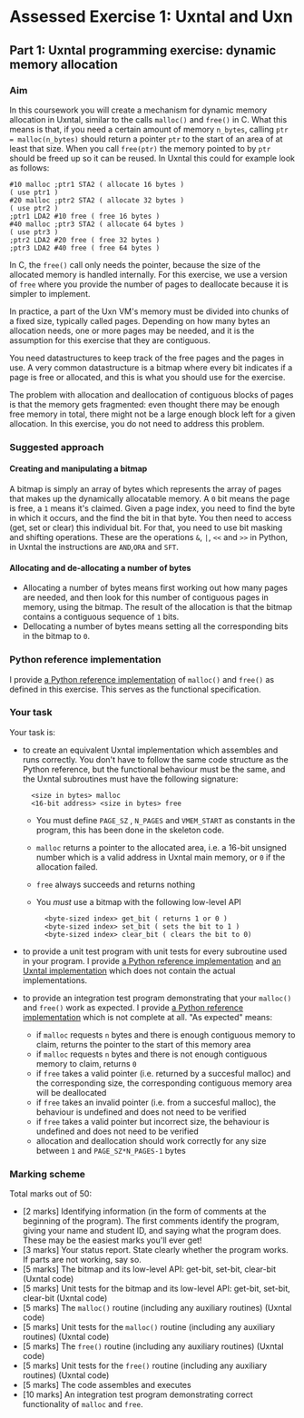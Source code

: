 # Assessed Exercise 1: Uxntal and Uxn

## Part 1: Uxntal programming exercise: dynamic memory allocation

### Aim

In this coursework you will create a mechanism for dynamic memory allocation in Uxntal, similar to the calls `malloc()` and `free()` in C. 
What this means is that, if you need a certain amount of memory `n_bytes`, calling `ptr = malloc(n_bytes)` should return a pointer `ptr` to the start of an area of at least that size. When you call `free(ptr)` the memory pointed to by `ptr` should be freed up so it can be reused. In Uxntal this could for example look as follows: 

    #10 malloc ;ptr1 STA2 ( allocate 16 bytes )
    ( use ptr1 )
    #20 malloc ;ptr2 STA2 ( allocate 32 bytes )
    ( use ptr2 )
    ;ptr1 LDA2 #10 free ( free 16 bytes )
    #40 malloc ;ptr3 STA2 ( allocate 64 bytes )
    ( use ptr3 )
    ;ptr2 LDA2 #20 free ( free 32 bytes )
    ;ptr3 LDA2 #40 free ( free 64 bytes )

In C, the `free()` call only needs the pointer, because the size of the allocated memory is handled internally. For this exercise, we use a version of `free` where you provide the number of pages to deallocate because it is simpler to implement.

In practice, a part of the Uxn VM's memory must be divided into chunks of a fixed size, typically called pages. Depending on how many bytes an allocation needs, one or more pages may be needed, and it is the assumption for this exercise that they are contiguous.

You need datastructures to keep track of the free pages and the pages in use. A very common datastructure is a bitmap where every bit indicates if a page is free or allocated, and this is what you should use for the exercise.

The problem with allocation and deallocation of contiguous blocks of pages is that the memory gets fragmented: even thought there may be enough free memory in total, there might not be a large enough block left for a given allocation. In this exercise, you do not need to address this problem.

### Suggested approach

#### Creating and manipulating a bitmap

A bitmap is simply an array of bytes which represents the array of pages that makes up the dynamically allocatable memory. A `0` bit means the page is free, a `1` means it's claimed. Given a page index, you need to find the byte in which it occurs, and the find the bit in that byte. You then need to access (get, set or clear) this individual bit. For that, you need to use bit masking and shifting operations. These are the operations `&`, `|`, `<<` and `>>` in Python, in Uxntal the instructions are `AND`,`ORA` and `SFT`.

#### Allocating and de-allocating a number of bytes

- Allocating a number of bytes means first working out how many pages are needed, and then look for this number of contiguous pages in memory, using the bitmap. The result of the allocation is that the bitmap contains a contiguous sequence of `1` bits. 
- Dellocating a number of bytes means setting all the corresponding bits in the bitmap to `0`.

### Python reference implementation

I provide [a Python reference implementation](https://git.dcs.gla.ac.uk/wim/cans/-/blob/main/AE1-part1-code/DynamicMemoryAllocReference.py?ref_type=heads) of `malloc()` and `free()` as defined in this exercise. This serves as the functional specification. 

### Your task

Your task is:

- to create an equivalent Uxntal implementation which assembles and runs correctly. You don't have to follow the same code structure as the Python reference, but the functional behaviour must be the same, and the Uxntal subroutines must have the following signature:

        <size in bytes> malloc
        <16-bit address> <size in bytes> free

    - You must define `PAGE_SZ` , `N_PAGES` and `VMEM_START` as constants in the program, this has been done in the skeleton code.

    - `malloc` returns a pointer to the allocated area, i.e. a 16-bit unsigned number which is a valid address in Uxntal main memory, or `0` if the allocation failed.
    - `free` always succeeds and returns nothing
    - You *must* use a bitmap with the following low-level API
            
            <byte-sized index> get_bit ( returns 1 or 0 )
            <byte-sized index> set_bit ( sets the bit to 1 )
            <byte-sized index> clear_bit ( clears the bit to 0)

- to provide a unit test program with unit tests for every subroutine used in your program. I provide [a Python reference implementation](https://git.dcs.gla.ac.uk/wim/cans/-/blob/main/AE1-part1-code/dynamicMemoryAllocReference-unit-tests.py?ref_type=heads) and [an Uxntal implementation](https://git.dcs.gla.ac.uk/wim/cans/-/blob/main/AE1-part1-code/dynamic-memory-alloc-unit-tests.tal?ref_type=heads) which does not contain the actual implementations.
- to provide an integration test program demonstrating that your `malloc()` and `free()` work as expected. I provide [a Python reference implementation](https://git.dcs.gla.ac.uk/wim/cans/-/blob/main/AE1-part1-code/dynamicMemoryAllocReference-integration-tests.py?ref_type=heads) which is not complete at all. "As expected" means:

    - if `malloc` requests `n` bytes and there is enough contiguous memory to claim, returns the pointer to the start of this memory area
    - if `malloc` requests `n` bytes and there is not enough contiguous memory to claim, returns `0`
    - if `free` takes a valid pointer (i.e. returned by a succesful malloc) and the corresponding size, the corresponding contiguous memory area will be deallocated
    - if `free` takes an invalid pointer (i.e. from a succesful malloc), the behaviour is undefined and does not need to be verified
    - if `free` takes a valid pointer but incorrect size, the behaviour is undefined and does not need to be verified
    - allocation and deallocation should work correctly for any size between `1` and `PAGE_SZ*N_PAGES-1` bytes

### Marking scheme

Total marks out of 50:

* [2 marks] Identifying information (in the form of comments at the beginning of the program). The first comments identify the program, giving your name and student ID, and saying what the program does. These may be the easiest marks you'll ever get!
* [3 marks] Your status report. State clearly whether the program works. If parts are not working, say so. 
* [5 marks] The bitmap and its low-level API: get-bit, set-bit, clear-bit (Uxntal code)
* [5 marks] Unit tests for the bitmap and its low-level API: get-bit, set-bit, clear-bit (Uxntal code)
* [5 marks] The `malloc()` routine (including any auxiliary routines) (Uxntal code)
* [5 marks] Unit tests for the `malloc()` routine (including any auxiliary routines) (Uxntal code)
* [5 marks] The `free()` routine (including any auxiliary routines) (Uxntal code)
* [5 marks] Unit tests for the `free()` routine (including any auxiliary routines) (Uxntal code)
* [5 marks] The code assembles and executes
* [10 marks] An integration test program demonstrating correct functionality of `malloc` and `free`. 

